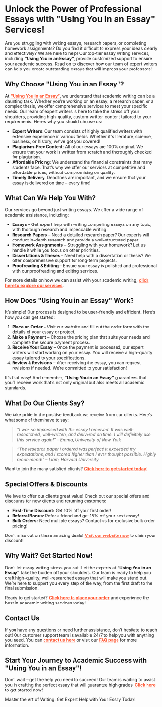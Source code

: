<h1>Unlock the Power of Professional Essays with "Using You in an Essay" Services!</h1>

<p>Are you struggling with writing essays, research papers, or completing homework assignments? Do you find it difficult to express your ideas clearly and effectively? We are here to help! Our top-tier essay writing services, including <strong>“Using You in an Essay”</strong>, provide customized support to ensure your academic success. Read on to discover how our team of expert writers can help you create outstanding essays that will impress your professors!</p>

<h2>Why Choose "Using You in an Essay"?</h2>

<p>At <a href="https://tinyurl.com/topessay?keyword=using+you+in+an+essay" style="font-weight: bold; color: #FF5733;">“Using You in an Essay”</a>, we understand that academic writing can be a daunting task. Whether you’re working on an essay, a research paper, or a complex thesis, we offer comprehensive services to meet your specific needs. Our team of expert writers is here to take the stress off your shoulders, providing high-quality, custom-written content tailored to your requirements. Here’s why you should choose us:</p>

<ul>
  <li><strong>Expert Writers</strong>: Our team consists of highly qualified writers with extensive experience in various fields. Whether it's literature, science, business, or history, we’ve got you covered!</li>
  <li><strong>Plagiarism-Free Content</strong>: All of our essays are 100% original. We ensure that your work is written from scratch and thoroughly checked for plagiarism.</li>
  <li><strong>Affordable Pricing</strong>: We understand the financial constraints that many students face. That’s why we offer our services at competitive and affordable prices, without compromising on quality.</li>
  <li><strong>Timely Delivery</strong>: Deadlines are important, and we ensure that your essay is delivered on time – every time!</li>
</ul>

<h2>What Can We Help You With?</h2>

<p>Our services go beyond just writing essays. We offer a wide range of academic assistance, including:</p>

<ul>
  <li><strong>Essays</strong> – Get expert help with writing compelling essays on any topic, with thorough research and impeccable writing.</li>
  <li><strong>Research Papers</strong> – Need a detailed research paper? Our experts will conduct in-depth research and provide a well-structured paper.</li>
  <li><strong>Homework Assignments</strong> – Struggling with your homework? Let us handle it while you focus on other priorities.</li>
  <li><strong>Dissertations & Theses</strong> – Need help with a dissertation or thesis? We offer comprehensive support for long-term projects.</li>
  <li><strong>Proofreading & Editing</strong> – Ensure your essay is polished and professional with our proofreading and editing services.</li>
</ul>

<p>For more details on how we can assist with your academic writing, <a href="https://tinyurl.com/topessay?keyword=using+you+in+an+essay" style="font-weight: bold; color: #FF5733;">click here to explore our services</a>.</p>

<h2>How Does "Using You in an Essay" Work?</h2>

<p>It’s simple! Our process is designed to be user-friendly and efficient. Here’s how you can get started:</p>

<ol>
  <li><strong>Place an Order</strong> – Visit our website and fill out the order form with the details of your essay or project.</li>
  <li><strong>Make a Payment</strong> – Choose the pricing plan that suits your needs and complete the secure payment process.</li>
  <li><strong>Receive Your Essay</strong> – Once the payment is processed, our expert writers will start working on your essay. You will receive a high-quality essay tailored to your specifications.</li>
  <li><strong>Review & Revisions</strong> – After receiving the essay, you can request revisions if needed. We’re committed to your satisfaction!</li>
</ol>

<p>It’s that easy! And remember, <strong>“Using You in an Essay”</strong> guarantees that you’ll receive work that’s not only original but also meets all academic standards.</p>

<h2>What Do Our Clients Say?</h2>

<p>We take pride in the positive feedback we receive from our clients. Here’s what some of them have to say:</p>

<blockquote>
  <p><em>“I was so impressed with the essay I received. It was well-researched, well-written, and delivered on time. I will definitely use this service again!” – Emma, University of New York</em></p>
</blockquote>

<blockquote>
  <p><em>“The research paper I ordered was perfect! It exceeded my expectations, and I scored higher than I ever thought possible. Highly recommend!” – Liam, Harvard University</em></p>
</blockquote>

<p>Want to join the many satisfied clients? <a href="https://tinyurl.com/topessay?keyword=using+you+in+an+essay" style="font-weight: bold; color: #FF5733;">Click here to get started today!</a></p>

<h2>Special Offers & Discounts</h2>

<p>We love to offer our clients great value! Check out our special offers and discounts for new clients and returning customers:</p>

<ul>
  <li><strong>First-Time Discount:</strong> Get 10% off your first order!</li>
  <li><strong>Referral Bonus:</strong> Refer a friend and get 15% off your next essay!</li>
  <li><strong>Bulk Orders:</strong> Need multiple essays? Contact us for exclusive bulk order pricing!</li>
</ul>

<p>Don’t miss out on these amazing deals! <a href="https://tinyurl.com/topessay?keyword=using+you+in+an+essay" style="font-weight: bold; color: #FF5733;">Visit our website now</a> to claim your discount!</p>

<h2>Why Wait? Get Started Now!</h2>

<p>Don’t let essay writing stress you out. Let the experts at <strong>“Using You in an Essay”</strong> take the burden off your shoulders. Our team is ready to help you craft high-quality, well-researched essays that will make you stand out. We’re here to support you every step of the way, from the first draft to the final submission.</p>

<p>Ready to get started? <a href="https://tinyurl.com/topessay?keyword=using+you+in+an+essay" style="font-weight: bold; color: #FF5733;">Click here to place your order</a> and experience the best in academic writing services today!</p>

<h2>Contact Us</h2>

<p>If you have any questions or need further assistance, don’t hesitate to reach out! Our customer support team is available 24/7 to help you with anything you need. You can <a href="https://tinyurl.com/topessay?keyword=using+you+in+an+essay" style="font-weight: bold; color: #FF5733;">contact us here</a> or visit our <a href="https://tinyurl.com/topessay?keyword=using+you+in+an+essay" style="font-weight: bold; color: #FF5733;">FAQ page</a> for more information.</p>

<h2>Start Your Journey to Academic Success with "Using You in an Essay"!</h2>

<p>Don’t wait – get the help you need to succeed! Our team is waiting to assist you in crafting the perfect essay that will guarantee high grades. <strong><a href="https://tinyurl.com/topessay?keyword=using+you+in+an+essay" style="font-weight: bold; color: #FF5733;">Click here</a></strong> to get started now!</p>
Master the Art of Writing: Get Expert Help with Your Essay Today!
